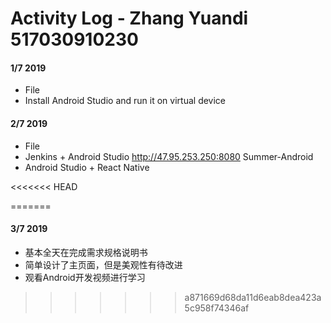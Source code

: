 # Activity Log - Zhang Yuandi 517030910230

#### 1/7 2019

 - File
 - Install Android Studio and run it on virtual device

#### 2/7 2019

 - File
 - Jenkins + Android Studio http://47.95.253.250:8080 Summer-Android
 - Android Studio + React Native

<<<<<<< HEAD

=======
#### 3/7 2019

 - 基本全天在完成需求规格说明书
 - 简单设计了主页面，但是美观性有待改进
 - 观看Android开发视频进行学习
>>>>>>> a871669d68da11d6eab8dea423a5c958f74346af
